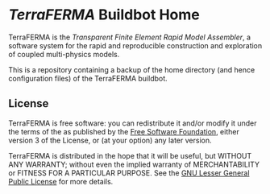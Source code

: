 # *TerraFERMA* Buildbot Home

TerraFERMA is the *Transparent Finite Element Rapid Model Assembler*, a software system for the  rapid and reproducible construction and exploration of  coupled  multi-physics models.  

This is a repository containing a backup of the home directory (and hence configuration files) of the TerraFERMA buildbot.

## License
TerraFERMA is free software: you can redistribute it and/or modify it under the terms of the as
published by the [Free Software Foundation](http://www.fsf.org), either version 3 of the License, or (at your option) any later version.

TerraFERMA is distributed in the hope that it will be useful, but WITHOUT ANY WARRANTY; without even the implied warranty of MERCHANTABILITY or FITNESS FOR A PARTICULAR PURPOSE.  See the [GNU Lesser General Public License](http://www.gnu.org/licenses/) for more details.

